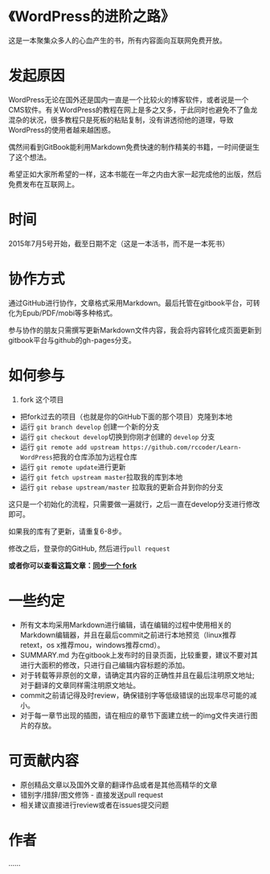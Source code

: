 《WordPress的进阶之路》
===
这是一本聚集众多人的心血产生的书，所有内容面向互联网免费开放。

发起原因
===
WordPress无论在国外还是国内一直是一个比较火的博客软件，或者说是一个CMS软件。有关WordPress的教程在网上是多之又多，于此同时也避免不了鱼龙混杂的状况，很多教程只是死板的粘贴复制，没有讲透彻他的道理，导致WordPress的使用者越来越困惑。

偶然间看到GitBook能利用Markdown免费快速的制作精美的书籍，一时间便诞生了这个想法。

希望正如大家所希望的一样，这本书能在一年之内由大家一起完成他的出版，然后免费发布在互联网上。

时间
===
2015年7月5号开始，截至日期不定（这是一本活书，而不是一本死书）

协作方式
===
通过GitHub进行协作，文章格式采用Markdown。最后托管在gitbook平台，可转化为Epub/PDF/mobi等多种格式。

参与协作的朋友只需撰写更新Markdown文件内容，我会将内容转化成页面更新到gitbook平台与github的gh-pages分支。

如何参与
===
1. fork 这个项目
* 把fork过去的项目（也就是你的GitHub下面的那个项目）克隆到本地
* 运行 ```git branch develop``` 创建一个新的分支
* 运行 ```git checkout develop```切换到你刚才创建的 ```develop``` 分支
* 运行 ```git remote add upstream https://github.com/rccoder/Learn-WordPress```把我的仓库添加为远程仓库
* 运行 ```git remote update```进行更新
* 运行 ```git fetch upstream master```拉取我的库到本地
* 运行 ```git rebase upstream/master``` 拉取我的更新合并到你的分支

这只是一个初始化的流程，只需要做一遍就行，之后一直在develop分支进行修改即可。

如果我的库有了更新，请重复6-8步。

修改之后，登录你的GitHub, 然后进行```pull request```

**或者你可以查看这篇文章：[同步一个 fork](http://gaohaoyang.github.io/2015/04/12/Syncing-a-fork/)**

一些约定
===
* 所有文本均采用Markdown进行编辑，请在编辑的过程中使用相关的Markdown编辑器，并且在最后commit之前进行本地预览（linux推荐retext，os x推荐mou，windows推荐cmd）。
* SUMMARY.md 为在gitbook上发布时的目录页面，比较重要，建议不要对其进行大面积的修改，只进行自己编辑内容标题的添加。
* 对于转载等非原创的文章，请确定其内容的正确性并且在最后注明原文地址; 对于翻译的文章同样需注明原文地址。
* commit之前请记得及时review，确保错别字等低级错误的出现率尽可能的减小。
* 对于每一章节出现的插图，请在相应的章节下面建立统一的img文件夹进行图片的存放。

可贡献内容
===
* 原创精品文章以及国外文章的翻译作品或者是其他高精华的文章
 * 错别字/措辞/图文修饰 - 直接发送pull request
 * 相关建议直接进行review或者在issues提交问题
 
作者
===
……